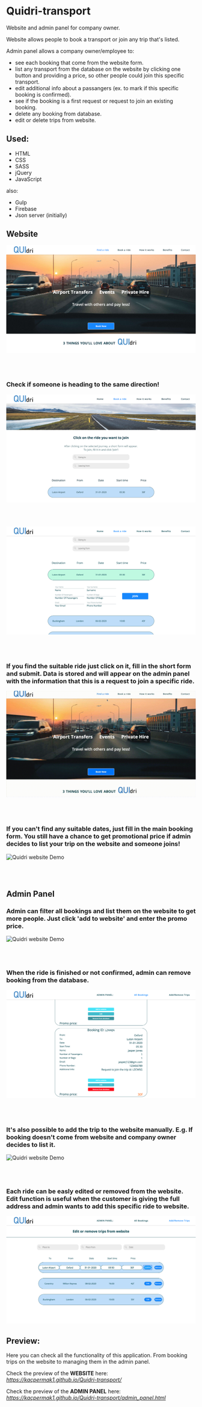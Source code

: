 # Quidri-transport

Website and admin panel for company owner.


Website allows people to book a transport or join any trip that's listed.

Admin panel allows a company owner/employee to: 
- see each booking that come from the website form.
- list any transport from the database on the website by clicking one button and providing a price,
so other people could join this specific transport.
- edit additional info about a passangers (ex. to mark if this specific booking is confirmed).
- see if the booking is a first request or request to join an existing booking.
- delete any booking from database.
- edit or delete trips from website.


## Used: 
- HTML
- CSS
- SASS
- jQuery
- JavaScript

also:
- Gulp
- Firebase
- Json server (initially)

## Website 

![Quidri website Demo](demo/quidri1.png)

<br/><br/>

### Check if someone is heading to the same direction!

![Quidri website Demo](demo/quidri2.png)

<br/><br/>

![Quidri website Demo](demo/quidri3.png)

<br/><br/>

### If you find the suitable ride just click on it, fill in the short form and submit. Data is stored and will appear on the admin panel with the information that this is a request to join a specific ride.

![Quidri website Demo](demo/quidri4.gif)

<br/><br/>

### If you can't find any suitable dates, just fill in the main booking form. You still have a chance to get promotional price if admin decides to list your trip on the website and someone joins!

![Quidri website Demo](demo/quidri5.gif)

<br/><br/>

## Admin Panel 

### Admin can filter all bookings and list them on the website to get more people. Just click 'add to website' and enter the promo price.

![Quidri website Demo](demo/admin1.gif)

<br/><br/>

### When the ride is finished or not confirmed, admin can remove booking from the database.

![Quidri website Demo](demo/admin2.png)

<br/><br/>

### It's also possible to add the trip to the website manually. E.g. If booking doesn't come from website and company owner decides to list it.

![Quidri website Demo](demo/admin3.gif)

<br/><br/>

### Each ride can be easly edited or removed from the website. Edit function is useful when the customer is giving the full address and admin wants to add this specific ride to website.

![Quidri website Demo](demo/admin4.png)<br/>


## Preview:

Here you can check all the functionality of this application. From booking trips on the website to managing them in the admin panel.

Check the preview of the <b>WEBSITE</b> here: *https://kacpermak1.github.io/Quidri-transport/*

Check the preview of the <b>ADMIN PANEL</b> here: *https://kacpermak1.github.io/Quidri-transport/admin_panel.html*